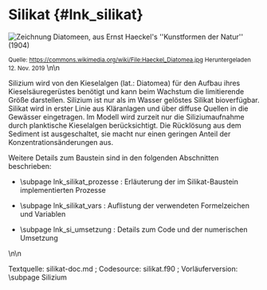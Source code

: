 Silikat {#lnk_silikat}
=======

![Zeichnung Diatomeen, aus Ernst Haeckel's ''Kunstformen der Natur'' (1904)](img/Haeckel_Diatomea_klein_wide.jpg)

<small>Quelle: https://commons.wikimedia.org/wiki/File:Haeckel_Diatomea.jpg Heruntergeladen 12. Nov. 2019</small>
\n\n
 
Silizium wird von den Kieselalgen (lat.: Diatomea) für den Aufbau ihres 
Kieselsäuregerüstes benötigt und kann beim Wachstum die limitierende Größe darstellen. 
Silizium ist nur als im Wasser gelöstes Silikat bioverfügbar.
Silikat wird in erster Linie aus Kläranlagen und über diffuse Quellen in die Gewässer 
eingetragen. Im Modell wird zurzeit nur die Siliziumaufnahme durch planktische 
Kieselalgen berücksichtigt. Die Rücklösung aus dem Sediment ist ausgeschaltet,
sie macht nur einen geringen Anteil der Konzentrationsänderungen aus.

Weitere Details zum Baustein sind in den folgenden Abschnitten beschrieben:
- \subpage lnk_silikat_prozesse : Erläuterung der im Silikat-Baustein 
implementierten Prozesse 

- \subpage lnk_silikat_vars : Auflistung der verwendeten Formelzeichen und Variablen 

- \subpage lnk_si_umsetzung : Details zum Code und der numerischen Umsetzung 

\n\n

Textquelle: silikat-doc.md ; Codesource: silikat.f90 ; Vorläuferversion: \subpage Silizium
